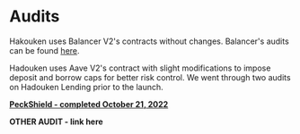 # Audits

Hakouken uses Balancer V2's contracts without changes. Balancer's audits can be found [here](https://docs.balancer.fi/security/audits).

Hadouken uses Aave V2's contract with slight modifications to impose deposit and borrow caps for better risk control. We went through two audits on Hadouken Lending prior to the launch.

****[**PeckShield - completed October 21, 2022**](https://1drv.ms/b/s!Aot8Vy9KXZMXzES5C9Yd\_GtwPCgR?e=KAQYo3)****

**OTHER AUDIT - link here**
